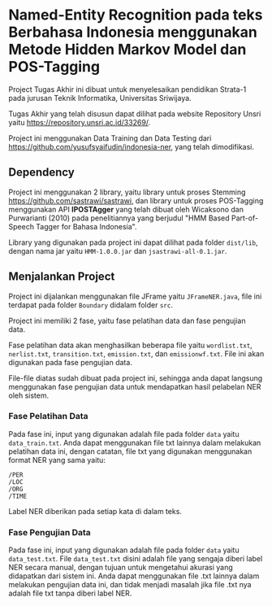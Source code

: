 # Named-Entity Recognition pada teks Berbahasa Indonesia menggunakan Metode Hidden Markov Model dan POS-Tagging

Project Tugas Akhir ini dibuat untuk menyelesaikan pendidikan Strata-1 pada jurusan Teknik Informatika, Universitas Sriwijaya.

Tugas Akhir yang telah disusun dapat dilihat pada website Repository Unsri yaitu https://repository.unsri.ac.id/33269/.

Project ini menggunakan Data Training dan Data Testing dari https://github.com/yusufsyaifudin/indonesia-ner, yang telah dimodifikasi.

## Dependency

Project ini menggunakan 2 library, yaitu library untuk proses Stemming https://github.com/sastrawi/sastrawi, dan library untuk proses POS-Tagging menggunakan API **IPOSTAgger** yang telah dibuat oleh Wicaksono dan Purwarianti (2010) pada penelitiannya yang berjudul "HMM Based Part-of-Speech Tagger for Bahasa Indonesia".

Library yang digunakan pada project ini dapat dilihat pada folder `dist/lib`, dengan nama jar yaitu `HMM-1.0.0.jar` dan `jsastrawi-all-0.1.jar`.

## Menjalankan Project

Project ini dijalankan menggunakan file JFrame yaitu `JFrameNER.java`, file ini terdapat pada folder `Boundary` didalam folder `src`.

Project ini memiliki 2 fase, yaitu fase pelatihan data dan fase pengujian data.

Fase pelatihan data akan menghasilkan beberapa file yaitu `wordlist.txt`, `nerlist.txt`, `transition.txt`, `emission.txt`, dan `emissionwf.txt`. File ini akan digunakan pada fase pengujian data.

File-file diatas sudah dibuat pada project ini, sehingga anda dapat langsung menggunakan fase pengujian data untuk mendapatkan hasil pelabelan NER oleh sistem.

### Fase Pelatihan Data

Pada fase ini, input yang digunakan adalah file pada folder `data` yaitu `data_train.txt`. Anda dapat menggunakan file txt lainnya dalam melakukan pelatihan data ini, dengan catatan, file txt yang digunakan menggunakan format NER yang sama yaitu:
```
/PER
/LOC
/ORG
/TIME
```
Label NER diberikan pada setiap kata di dalam teks.

### Fase Pengujian Data

Pada fase ini, input yang digunakan adalah file pada folder `data` yaitu `data_test.txt`. File `data_test.txt` disini adalah file yang sengaja diberi label NER secara manual, dengan tujuan untuk mengetahui akurasi yang didapatkan dari sistem ini. Anda dapat menggunakan file .txt lainnya dalam melakukan pengujian data ini, dan tidak menjadi masalah jika file .txt nya adalah file txt tanpa diberi label NER.
